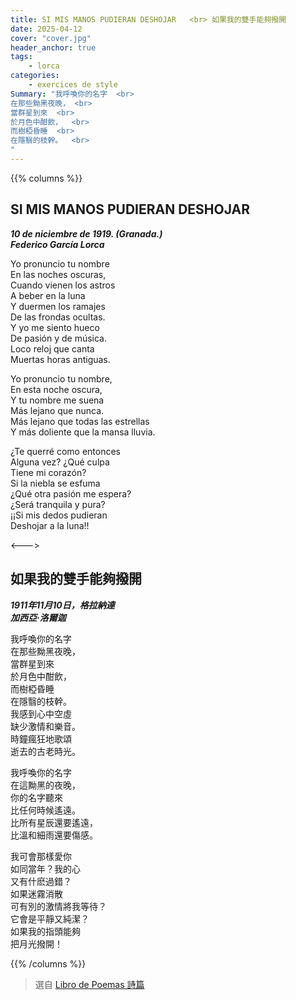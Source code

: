 ```yaml
---
title: SI MIS MANOS PUDIERAN DESHOJAR   <br> 如果我的雙手能夠撥開
date: 2025-04-12
cover: "cover.jpg"
header_anchor: true
tags:
    - lorca
categories:
    - exercices de style
Summary: "我呼喚你的名字  <br>
在那些黝黑夜晚， <br>
當群星到來  <br>
於月色中酣飲，  <br>
而樹椏昏睡  <br>
在隱翳的枝幹。  <br>
"
---
```


{{% columns %}}

## SI MIS MANOS PUDIERAN DESHOJAR

***10 de niciembre de 1919. (Granada.)***  
***Federico García Lorca***

Yo pronuncio tu nombre  
En las noches oscuras,   
Cuando vienen los astros    
A beber en la luna  
Y duermen los ramajes   
De las frondas ocultas.     
Y yo me siento hueco    
De pasión y de música.  
Loco reloj que canta    
Muertas horas antiguas. 

Yo pronuncio tu nombre,     
En esta noche oscura,   
Y tu nombre me suena    
Más lejano que nunca.   
Más lejano que todas las estrellas  
Y más doliente que la mansa lluvia. 


¿Te querré como entonces    
Alguna vez? ¿Qué culpa  
Tiene mi corazón?   
Si la niebla se esfuma  
¿Qué otra pasión me espera?     
¿Será tranquila y pura?     
¡¡Si mis dedos pudieran     
Deshojar a la luna!!    


<--->

## 如果我的雙手能夠撥開

***1911年11月10日，格拉納達***  
***加西亞·洛爾迦***

我呼喚你的名字  
在那些黝黑夜晚，    
當群星到來  
於月色中酣飲，  
而樹椏昏睡  
在隱翳的枝幹。  
我感到心中空虛  
缺少激情和樂音。    
時鐘瘋狂地歌頌  
逝去的古老時光。  

我呼喚你的名字  
在這黝黑的夜晚，    
你的名字聽來    
比任何時候遙遠。    
比所有星辰還要遙遠，    
比溫和細雨還要傷感。    

我可會那樣愛你  
如同當年？我的心     
又有什麽過錯？    
如果迷霧消散    
可有別的激情將我等待？  
它會是平靜又純潔？  
如果我的指頭能夠    
把月光撥開！
   

{{% /columns %}}



> 選自 [Libro de Poemas 詩篇](../../shelves/libro-de-poemas) 